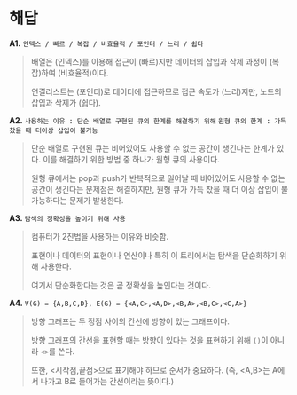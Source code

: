 # 해답

**A1.** `인덱스 / 빠르 / 복잡 / 비효율적 / 포인터 / 느리 / 쉽다`

> 배열은 (인덱스)를 이용해 접근이 (빠르)지만 데이터의 삽입과 삭제 과정이 (복잡)하여 (비효율적)이다.
> 
> 연결리스트는 (포인터)로 데이터에 접근하므로 접근 속도가 (느리)지만, 노드의 삽입과 삭제가 (쉽다).

**A2.** `사용하는 이유 : 단순 배열로 구현된 큐의 한계를 해결하기 위해`
 `원형 큐의 한계 : 가득찼을 때 더이상 삽입이 불가능`

> 단순 배열로 구현된 큐는 비어있어도 사용할 수 없는 공간이 생긴다는 한계가 있다. 이를 해결하기 위한 방법 중 하나가 원형 큐의 사용이다.
>
> 원형 큐에서는 pop과 push가 반복적으로 일어날 때 비어있어도 사용할 수 없는 공간이 생긴다는 문제점은 해결하지만, 원형 큐가 가득 찼을 때 더 이상 삽입이 불가능하다는 문제가 발생한다.

**A3.** `탐색의 정확성을 높이기 위해 사용`

> 컴퓨터가 2진법을 사용하는 이유와 비슷함.
> 
> 표현이나 데이터의 표현이나 연산이나 특히 이 트리에서는 탐색을 단순화하기 위해 사용한다.
> 
> 여기서 단순화한다는 것은 곧 정확성을 높인다는 것이다.

**A4.** `V(G) = {A,B,C,D}, E(G) = {<A,C>,<A,D>,<B,A>,<B,C>,<C,A>}`

> 방향 그래프는 두 정점 사이의 간선에 방향이 있는 그래프이다.
>
> 방향 그래프의 간선을 표현할 때는 방향이 있다는 것을 표현하기 위해 `()`이 아니라 `<>`를 쓴다.
>
> 또한, <시작점,끝점>으로 표기해야 하므로 순서가 중요하다. (즉, <A,B>는 A에서 나가고 B로 들어가는 간선이라는 뜻이다.)

